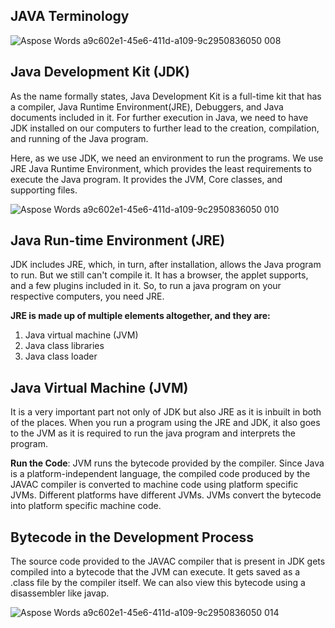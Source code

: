 **JAVA Terminology**
---

![Aspose Words a9c602e1-45e6-411d-a109-9c2950836050 008](https://github.com/rhushikesh2000/java/assets/124034778/0ffbcda7-1fe5-4a67-b7c0-c7c9823a0183)


**Java Development Kit (JDK)**
---

As the name formally states, Java Development Kit is a full-time kit that has a compiler, Java Runtime Environment(JRE), Debuggers, and Java documents included in it. For further execution in Java, we need to have JDK installed on our computers to further lead to the creation, compilation, and running of the Java program.

Here, as we use JDK, we need an environment to run the programs. We use JRE Java Runtime Environment, which provides the least requirements to execute the Java program. It provides the JVM, Core classes, and supporting files.

![Aspose Words a9c602e1-45e6-411d-a109-9c2950836050 010](https://github.com/zen-class/zen-class-automation-testing-documentation/blob/main/diagram/Java%20tutorial-images/Java%20development%20Kit%20(JDK).jpg)

**Java Run-time Environment (JRE)**
---

JDK includes JRE, which, in turn, after installation, allows the Java program to run. But we still can't compile it. It has a browser, the applet supports, and a few plugins included in it. So, to run a java program on your respective computers, you need JRE.

**JRE is made up of multiple elements altogether, and they are:**

1. Java virtual machine (JVM)
2. Java class libraries
3. Java class loader

**Java Virtual Machine (JVM)**
---

It is a very important part not only of JDK but also JRE as it is inbuilt in both of the places. When you run a program using the JRE and JDK, it also goes to the JVM as it is required to run the java program and interprets the program. 

**Run the Code**: JVM runs the bytecode provided by the compiler. Since Java is a platform-independent language, the compiled code produced by the JAVAC compiler is converted to machine code using platform specific JVMs. Different platforms have different JVMs. JVMs convert the bytecode into platform specific machine code.


**Bytecode in the Development Process**
---

The source code provided to the JAVAC compiler that is present in JDK gets compiled into a bytecode that the JVM can execute. It gets saved as a .class file by the compiler itself. We can also view this bytecode using a disassembler like javap.

![Aspose Words a9c602e1-45e6-411d-a109-9c2950836050 014](https://github.com/rhushikesh2000/java/assets/124034778/bd11e2a5-8cbd-478e-a9d7-406f39ff3a4f)







